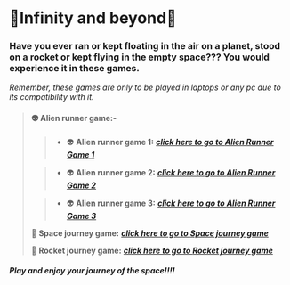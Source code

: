 # 🌌Infinity and beyond🌌

### Have you ever ran or kept floating in the air on a planet, stood on a rocket or kept flying in the empty space??? You would experience it in these games.

*Remember, these games are only to be played in laptops or any pc due to its compatibility with it.*

> #### 👽 **Alien runner game:-**
>> - 👽 **Alien runner game 1:**  ***[click here to go to **Alien Runner Game 1**](https://navaneet239.github.io/NPJ_alienRunnerGame/)***
>
>> - 👽 **Alien runner game 2:**  ***[click here to go to **Alien Runner Game 2**](https://navaneet239.github.io/alienRunnerGame2/)***
>
>> - 👽 **Alien runner game 3:**  ***[click here to go to **Alien Runner Game 3**](https://navaneet239.github.io/alienRunnerGame3/)***
>
> 🌌 **Space journey game:**  ***[click here to go to **Space journey game**](https://navaneet239.github.io/spaceJourney/)***
>
> 🚀 **Rocket journey game:** ***[click here to go to **Rocket journey game**](https://navaneet239.github.io/NPJ_Rocket_Journey/)***

#### *Play and enjoy your journey of the space!!!!*
